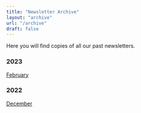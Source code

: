 ```yaml
---
title: "Newsletter Archive"
layout: "archive"
url: "/archive"
draft: false
---
```

Here you will find copies of all our past newsletters.

### 2023

[February](feb2023)

### 2022

[December](dec2022)
